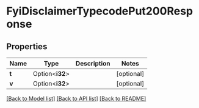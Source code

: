 # FyiDisclaimerTypecodePut200Response

## Properties

Name | Type | Description | Notes
------------ | ------------- | ------------- | -------------
**t** | Option<**i32**> |  | [optional]
**v** | Option<**i32**> |  | [optional]

[[Back to Model list]](../README.md#documentation-for-models) [[Back to API list]](../README.md#documentation-for-api-endpoints) [[Back to README]](../README.md)


